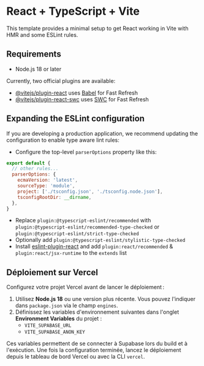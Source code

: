# React + TypeScript + Vite

This template provides a minimal setup to get React working in Vite with HMR and some ESLint rules.
## Requirements
- Node.js 18 or later

Currently, two official plugins are available:

- [@vitejs/plugin-react](https://github.com/vitejs/vite-plugin-react/blob/main/packages/plugin-react/README.md) uses [Babel](https://babeljs.io/) for Fast Refresh
- [@vitejs/plugin-react-swc](https://github.com/vitejs/vite-plugin-react-swc) uses [SWC](https://swc.rs/) for Fast Refresh

## Expanding the ESLint configuration

If you are developing a production application, we recommend updating the configuration to enable type aware lint rules:

- Configure the top-level `parserOptions` property like this:

```js
export default {
  // other rules...
  parserOptions: {
    ecmaVersion: 'latest',
    sourceType: 'module',
    project: ['./tsconfig.json', './tsconfig.node.json'],
    tsconfigRootDir: __dirname,
  },
}
```
- Replace `plugin:@typescript-eslint/recommended` with `plugin:@typescript-eslint/recommended-type-checked` or `plugin:@typescript-eslint/strict-type-checked`
- Optionally add `plugin:@typescript-eslint/stylistic-type-checked`
- Install [eslint-plugin-react](https://github.com/jsx-eslint/eslint-plugin-react) and add `plugin:react/recommended` & `plugin:react/jsx-runtime` to the `extends` list

## Déploiement sur Vercel

Configurez votre projet Vercel avant de lancer le déploiement :

1. Utilisez **Node.js 18** ou une version plus récente. Vous pouvez l'indiquer dans `package.json` via le champ `engines`.
2. Définissez les variables d'environnement suivantes dans l'onglet **Environment Variables** du projet :
   - `VITE_SUPABASE_URL`
   - `VITE_SUPABASE_ANON_KEY`

Ces variables permettent de se connecter à Supabase lors du build et à l'exécution.
Une fois la configuration terminée, lancez le déploiement depuis le tableau de bord Vercel ou avec la CLI `vercel`.
